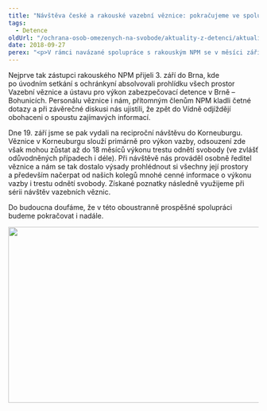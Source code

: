 ```yaml
---
title: "Návštěva české a rakouské vazební věznice: pokračujeme ve spolupráci s rakouským národním preventivním mechanismem (NPM)"
tags:
  - Detence
oldUrl: "/ochrana-osob-omezenych-na-svobode/aktuality-z-detenci/aktuality-z-detenci-2018/navsteva-ceske-a-rakouske-vazebni-veznice-pokracujeme-ve-spolupraci-s-rakouskym-narodn/"
date: 2018-09-27
perex: "<p>V rámci navázané spolupráce s rakouským NPM se v měsíci září uskutečnily dvě exkurze ve vazebních věznicích: v Brně a v rakouském městě Korneuburg. </p>"
---
```


<!-- imported from the old website -->

<p>Nejprve tak zástupci rakouského NPM přijeli 3. září do Brna, kde po úvodním setkání s ochránkyní absolvovali prohlídku všech prostor Vazební věznice a ústavu pro výkon zabezpečovací detence v Brně – Bohunicích. Personálu věznice i nám, přítomným členům NPM kladli četné dotazy a při závěrečné diskusi nás ujistili, že zpět do Vídně odjíždějí obohaceni o spoustu zajímavých informací. </p> <p>Dne 19. září jsme se pak vydali na reciproční návštěvu do Korneuburgu. Věznice v Korneuburgu slouží primárně pro výkon vazby, odsouzení zde však mohou zůstat až do 18 měsíců výkonu trestu odnětí svobody (ve zvlášť odůvodněných případech i déle). Při návštěvě nás prováděl osobně ředitel věznice a nám se tak dostalo výsady prohlédnout si všechny její prostory a především načerpat od našich kolegů mnohé cenné informace o výkonu vazby i trestu odnětí svobody. Získané poznatky následně využijeme při sérii návštěv vazebních věznic.</p><p> Do budoucna doufáme, že v této oboustranně prospěšné spolupráci budeme pokračovat i nadále.</p><p><img src="https://www.ochrance.cz/uploads/RTEmagicC_justizzentrum_korneuburg.jpg.jpg" width="630" height="354" alt="" /></p>
